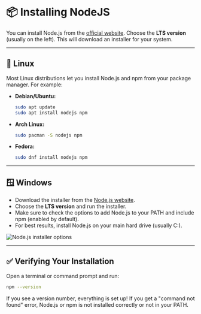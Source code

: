 # 📦 Installing NodeJS

You can install Node.js from the [official website](https://nodejs.org/en/). Choose the **LTS version** (usually on the left). This will download an installer for your system.

---

## 🐧 Linux

Most Linux distributions let you install Node.js and npm from your package manager. For example:

- **Debian/Ubuntu:**
  ```bash
  sudo apt update
  sudo apt install nodejs npm
  ```
- **Arch Linux:**
  ```bash
  sudo pacman -S nodejs npm
  ```
- **Fedora:**
  ```bash
  sudo dnf install nodejs npm
  ```

---

## 🪟 Windows

- Download the installer from the [Node.js website](https://nodejs.org/en/).
- Choose the **LTS version** and run the installer.
- Make sure to check the options to add Node.js to your PATH and include npm (enabled by default).
- For best results, install Node.js on your main hard drive (usually C:).

![Node.js installer options](https://i.imgur.com/uaXMM9k.png "Make sure to include npm and add to path!")

---

## ✅ Verifying Your Installation

Open a terminal or command prompt and run:

```bash
npm --version
```

If you see a version number, everything is set up! If you get a "command not found" error, Node.js or npm is not installed correctly or not in your PATH.
